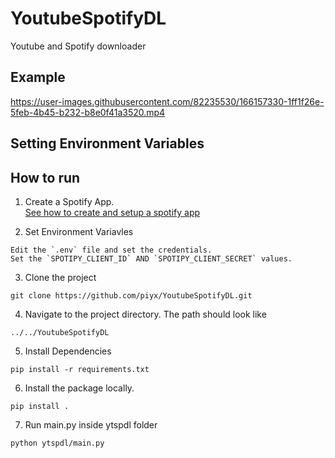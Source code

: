 # YoutubeSpotifyDL

Youtube and Spotify downloader

## Example

https://user-images.githubusercontent.com/82235530/166157330-1ff1f26e-5feb-4b45-b232-b8e0f41a3520.mp4


## Setting Environment Variables


## How to run
1. Create a Spotify App.  
[See how to create and setup a spotify app](./SETUP.md)

2. Set Environment Variavles
```
Edit the `.env` file and set the credentials.
Set the `SPOTIPY_CLIENT_ID` AND `SPOTIPY_CLIENT_SECRET` values.
```
3. Clone the project  
```
git clone https://github.com/piyx/YoutubeSpotifyDL.git
```  
4. Navigate to the project directory. The path should look like  
```
../../YoutubeSpotifyDL
```
5. Install Dependencies  
```
pip install -r requirements.txt
```
6. Install the package locally.
```
pip install .
```
7. Run main.py inside ytspdl folder  
```
python ytspdl/main.py
```
